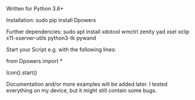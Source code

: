 Written for Python 3.6+

Installation:
sudo pip install Dpowers

Further dependencies:
sudo apt install xdotool wmctrl zenity yad xsel xclip x11-xserver-utils
 python3-tk pywand


Start your Script e.g. with the following lines:

from Dpowers import *

Icon().start()





Documentation and/or more examples will be added later. I tested everything
 on my device, but it might still contain some bugs.

